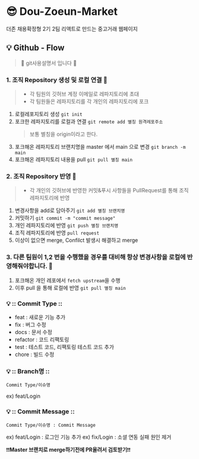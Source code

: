 # 😎 Dou-Zoeun-Market

더존 채용확정형 2기 2팀 리액트로 만드는 중고거래 웹페이지

## 💡 Github - Flow

> 🤔 git사용설명서 입니다 🤔

### 1. 조직 Repository 생성 및 로컬 연결 👀

> - 각 팀원의 깃허브 계정 이메일로 레파지토리에 초대
> - 각 팀원들은 레파지토리를 각 개인의 레파지토리에 포크

1. 로컬레포지토리 생성 `git init`
2. 포크한 레파지토리를 로컬과 연결 `git remote add 별칭 원격레포주소`
   > 보통 별칭을 origin이라고 한다.
3. 포크해온 레파지토리 브랜치명을 master 에서 main 으로 변경 `git branch -m main`
4. 포크해온 레파지토리 내용을 pull `git pull 별칭 main`

### 2. 조직 Repository 반영 👀

> - 각 개인의 깃허브에 반영한 커밋&푸시 사항들을 PullRequest를 통해 조직 레파지토리에 반영

1. 변경사항을 add로 담아주기 `git add 별칭 브랜치명`
2. 커밋하기 `git commit -m "commit message"`
3. 개인 레파지토리에 반영 `git push 별칭 브랜치명`
4. 조직 레파지토리에 반영 `pull request`
5. 이상이 없으면 merge, Confilct 발생시 해결하고 merge

### 3. 다른 팀원이 1,2 번을 수행했을 경우를 대비해 항상 변경사항을 로컬에 반영해줘야합니다. 👀

1. 포크해온 개인 레포에서 `fetch upstream`을 수행
2. 이후 pull 을 통해 로컬에 반영 `git pull 별칭 main`

### 💡 :: Commit Type ::

- feat : 새로운 기능 추가
- fix : 버그 수정
- docs : 문서 수정
- refactor : 코드 리팩토링
- test : 테스트 코드, 리팩토링 테스트 코드 추가
- chore : 빌드 수정

### 💡 :: Branch명 ::

`Commit Type/이슈명`

ex) feat/Login

### 💡 :: Commit Message ::

`Commit Type/이슈명 : Commit Message`

ex) feat/Login : 로그인 기능 추가
ex) fix/Login : 소셜 연동 실패 원인 제거

❗❗**Master 브랜치로 merge하기전에 PR올려서 검토받기**❗❗
